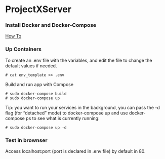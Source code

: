 # ProjectXServer

### Install Docker and Docker-Compose

[How To](etc/install_docker_docker-compose.md)

### Up Containers

To create an .env file with the variables, and edit the file to change the default values if needed.
```
# cat env_template >> .env
```

Build and run app with Compose
```
# sudo docker-compose build
# sudo docker-compose up
```

Tip:
you want to run your services in the background, you can pass the -d flag (for “detached” mode) to docker-compose up and use docker-compose ps to see what is currently running:
```
# sudo docker-compose up -d
```

### Test in brownser
Access localhost:port (port is declared in .env file) by default in 80. 

